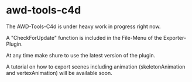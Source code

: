 awd-tools-c4d
==================

The AWD-Tools-C4d is under heavy work in progress right now.

A "CheckForUpdate" function is included in the File-Menu of the Exporter-Plugin. 

At any time make shure to use the latest version of the plugin.

A tutorial on how to export scenes including animation (skeletonAnimation and vertexAnimation) will be available soon.




